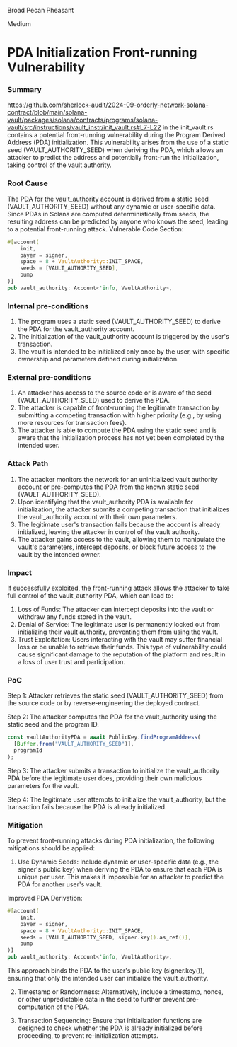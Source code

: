 Broad Pecan Pheasant

Medium

# PDA Initialization Front-running Vulnerability

### Summary


https://github.com/sherlock-audit/2024-09-orderly-network-solana-contract/blob/main/solana-vault/packages/solana/contracts/programs/solana-vault/src/instructions/vault_instr/init_vault.rs#L7-L22
in the init_vault.rs contains a potential front-running vulnerability during the Program Derived Address (PDA) initialization. This vulnerability arises from the use of a static seed (VAULT_AUTHORITY_SEED) when deriving the PDA, which allows an attacker to predict the address and potentially front-run the initialization, taking control of the vault authority.

### Root Cause

The PDA for the vault_authority account is derived from a static seed (VAULT_AUTHORITY_SEED) without any dynamic or user-specific data. Since PDAs in Solana are computed deterministically from seeds, the resulting address can be predicted by anyone who knows the seed, leading to a potential front-running attack.
Vulnerable Code Section:
```rust
#[account(
    init,
    payer = signer,
    space = 8 + VaultAuthority::INIT_SPACE,
    seeds = [VAULT_AUTHORITY_SEED],
    bump
)]
pub vault_authority: Account<'info, VaultAuthority>,
```

### Internal pre-conditions

1. The program uses a static seed (VAULT_AUTHORITY_SEED) to derive the PDA for the vault_authority account.
2. The initialization of the vault_authority account is triggered by the user's transaction.
3. The vault is intended to be initialized only once by the user, with specific ownership and parameters defined during initialization.


### External pre-conditions

1. An attacker has access to the source code or is aware of the seed (VAULT_AUTHORITY_SEED) used to derive the PDA.
2. The attacker is capable of front-running the legitimate transaction by submitting a competing transaction with higher priority (e.g., by using more resources for transaction fees).
3. The attacker is able to compute the PDA using the static seed and is aware that the initialization process has not yet been completed by the intended user.

### Attack Path

1. The attacker monitors the network for an uninitialized vault authority account or pre-computes the PDA from the known static seed (VAULT_AUTHORITY_SEED).
2. Upon identifying that the vault_authority PDA is available for initialization, the attacker submits a competing transaction that initializes the vault_authority account with their own parameters.
3.  The legitimate user's transaction fails because the account is already initialized, leaving the attacker in control of the vault authority.
4. The attacker gains access to the vault, allowing them to manipulate the vault's parameters, intercept deposits, or block future access to the vault by the intended owner.


### Impact

If successfully exploited, the front-running attack allows the attacker to take full control of the vault_authority PDA, which can lead to:
1. Loss of Funds: The attacker can intercept deposits into the vault or withdraw any funds stored in the vault.
2. Denial of Service: The legitimate user is permanently locked out from initializing their vault authority, preventing them from using the vault.
3. Trust Exploitation: Users interacting with the vault may suffer financial loss or be unable to retrieve their funds.
This type of vulnerability could cause significant damage to the reputation of the platform and result in a loss of user trust and participation.



### PoC

Step 1: Attacker retrieves the static seed (VAULT_AUTHORITY_SEED) from the source code or by reverse-engineering the deployed contract.

Step 2: The attacker computes the PDA for the vault_authority using the static seed and the program ID.

```javascript
const vaultAuthorityPDA = await PublicKey.findProgramAddress(
  [Buffer.from("VAULT_AUTHORITY_SEED")],
  programId
);
```

Step 3: The attacker submits a transaction to initialize the vault_authority PDA before the legitimate user does, providing their own malicious parameters for the vault.

Step 4: The legitimate user attempts to initialize the vault_authority, but the transaction fails because the PDA is already initialized.

### Mitigation

To prevent front-running attacks during PDA initialization, the following mitigations should be applied:
1. Use Dynamic Seeds: Include dynamic or user-specific data (e.g., the signer's public key) when deriving the PDA to ensure that each PDA is unique per user. This makes it impossible for an attacker to predict the PDA for another user's vault.

Improved PDA Derivation:
```rust
#[account(
    init,
    payer = signer,
    space = 8 + VaultAuthority::INIT_SPACE,
    seeds = [VAULT_AUTHORITY_SEED, signer.key().as_ref()],
    bump
)]
pub vault_authority: Account<'info, VaultAuthority>,
```

This approach binds the PDA to the user's public key (signer.key()), ensuring that only the intended user can initialize the vault_authority.

2. Timestamp or Randomness: Alternatively, include a timestamp, nonce, or other unpredictable data in the seed to further prevent pre-computation of the PDA.

3. Transaction Sequencing: Ensure that initialization functions are designed to check whether the PDA is already initialized before proceeding, to prevent re-initialization attempts.
